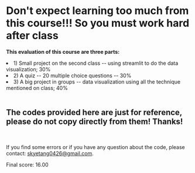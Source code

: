 <h1><b> Don't expect learning too much from this course!!! So you must work hard after class</h1></b>

<b> This evaluation of this course are three parts: </b>
 
  <li> 1) Small project on the second class -- using streamlit to do the data visualization; 30%</li>
  <li> 2) A quiz -- 20 multiple choice questions -- 30% </li>
  <li> 3) A big project in groups -- data visualization using all the technique mentioned on class; 40%</li>
<br/>
  <h2><b> The codes provided here are just for reference, please do not copy directly from them! Thanks!</h2></b>
  <br/>
  
  If you find some errors or if you have any question about the code, please contact: skyetang0426@gmail.com.
  <br/>
  
  Final score: 16.00
